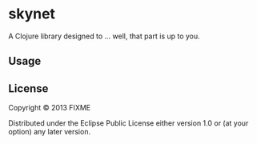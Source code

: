 # skynet

A Clojure library designed to ... well, that part is up to you.

## Usage


## License

Copyright © 2013 FIXME

Distributed under the Eclipse Public License either version 1.0 or (at
your option) any later version.

